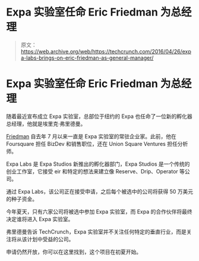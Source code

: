 # Expa 实验室任命 Eric Friedman 为总经理 

> 原文：<https://web.archive.org/web/https://techcrunch.com/2016/04/26/expa-labs-brings-on-eric-friedman-as-general-manager/>

# Expa 实验室任命 Eric Friedman 为总经理

随着最近宣布成立 Expa 实验室，总部位于纽约的 Expa 也任命了一位新的孵化器总经理，他就是埃里克·弗里德曼。

[Friedman](https://web.archive.org/web/20221007061202/https://www.linkedin.com/in/ericgfriedman) 自去年 7 月以来一直是 Expa 实验室的常驻企业家。此前，他在 Foursquare 担任 BizDev 和销售职位，还在 Union Square Ventures 担任分析师。

Expa Labs 是 Expa Studios 新推出的孵化器部门，Expa Studios 是一个传统的创业工作室，它接受 eir 和特定的想法来建立像 Reserve、Drip、Operator 等公司。

通过 Expa Labs，该公司正在接受申请，之后每个被选中的公司将获得 50 万美元的种子资金。

今年夏天，只有六家公司将被选中参加 Expa 实验室，而 Expa 的合作伙伴将最终决定谁将进入 Expa 实验室。

弗里德曼告诉 TechCrunch，Expa 实验室并不关注任何特定的垂直行业，而是关注将从该计划中受益的公司。

申请仍然开放，你可以在这里找到，这个项目在初夏开始。